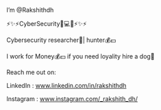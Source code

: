 I’m @Rakshithdh

⚡️✨⚡️CyberSecurity📲💻💵⚡️✨⚡️

Cybersecurity researcher💫| hunter💰💵

I work for Money💰💵 if you need loyality hire a dog🐩

Reach me out on: 

LinkedIn : www.linkedin.com/in/rakshithdh

Instagram : www.instagram.com/_rakshith_dh/
